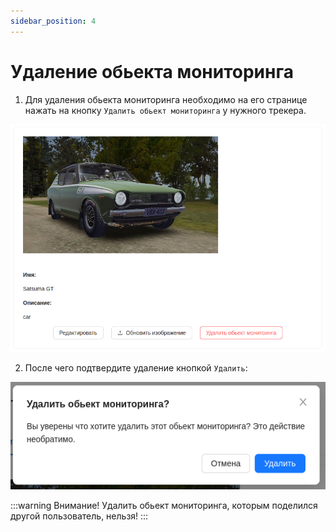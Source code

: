 ```yaml
---
sidebar_position: 4
---
```


#  Удаление обьекта мониторинга
1. Для удаления обьекта мониторинга необходимо на его странице нажать на кнопку `Удалить обьект мониторинга` у нужного трекера.

![](./imgs/actions-ru.png)

2. После чего подтвердите удаление кнопкой `Удалить`:

![](./imgs/delete-modal-ru.png)

:::warning Внимание!
    Удалить обьект мониторинга, которым поделился другой пользователь, нельзя!
:::

